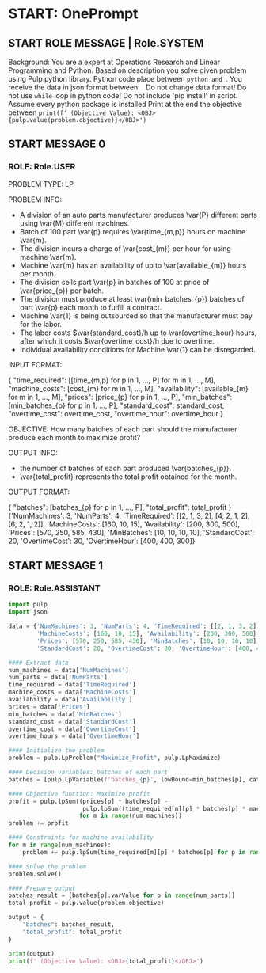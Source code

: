 # START: OnePrompt 
## START ROLE MESSAGE | Role.SYSTEM 
Background: You are a expert at Operations Research and Linear Programming and Python. Based on description you solve given problem using Pulp python library. Python code place between ```python and ```. You receive the data in json format between: <DATA></DATA>. Do not change data format! Do not use `while` loop in python code! Do not include 'pip install' in script. Assume every python package is installed Print at the end the objective between <OBJ></OBJ> `print(f' (Objective Value): <OBJ>{pulp.value(problem.objective)}</OBJ>')`  
## START MESSAGE 0 
### ROLE: Role.USER
<DESCRIPTION>
PROBLEM TYPE: LP

PROBLEM INFO:

- A division of an auto parts manufacturer produces \var{P} different parts using \var{M} different machines.
- Batch of 100 part \var{p} requires \var{time_{m,p}} hours on machine \var{m}.
- The division incurs a charge of \var{cost_{m}} per hour for using machine \var{m}.
- Machine \var{m} has an availability of up to \var{available_{m}} hours per month.
- The division sells part \var{p} in batches of 100 at price of \var{price_{p}} per batch.
- The division must produce at least \var{min_batches_{p}} batches of part \var{p} each month to fulfill a contract.
- Machine \var{1} is being outsourced so that the manufacturer must pay for the labor.
- The labor costs $\var{standard_cost}/h up to \var{overtime_hour} hours, after which it costs $\var{overtime_cost}/h due to overtime.
- Individual availability conditions for Machine \var{1} can be disregarded.

INPUT FORMAT: 

{
    "time_required": [[time_{m,p} for p in 1, ..., P] for m in 1, ..., M],
    "machine_costs": [cost_{m} for m in 1, ..., M],
    "availability": [available_{m} for m in 1, ..., M],
    "prices": [price_{p} for p in 1, ..., P],
    "min_batches": [min_batches_{p} for p in 1, ..., P],
    "standard_cost": standard_cost,
    "overtime_cost": overtime_cost,
    "overtime_hour": overtime_hour
}

OBJECTIVE: How many batches of each part should the manufacturer produce each month to maximize profit?

OUTPUT INFO:

- the number of batches of each part produced \var{batches_{p}}.
- \var{total_profit} represents the total profit obtained for the month.

OUTPUT FORMAT:

{
    "batches": [batches_{p} for p in 1, ..., P],
    "total_profit": total_profit
}
</DESCRIPTION>
<DATA>
{'NumMachines': 3, 'NumParts': 4, 'TimeRequired': [[2, 1, 3, 2], [4, 2, 1, 2], [6, 2, 1, 2]], 'MachineCosts': [160, 10, 15], 'Availability': [200, 300, 500], 'Prices': [570, 250, 585, 430], 'MinBatches': [10, 10, 10, 10], 'StandardCost': 20, 'OvertimeCost': 30, 'OvertimeHour': [400, 400, 300]}</DATA>


## START MESSAGE 1 
### ROLE: Role.ASSISTANT
```python
import pulp
import json

data = {'NumMachines': 3, 'NumParts': 4, 'TimeRequired': [[2, 1, 3, 2], [4, 2, 1, 2], [6, 2, 1, 2]], 
        'MachineCosts': [160, 10, 15], 'Availability': [200, 300, 500], 
        'Prices': [570, 250, 585, 430], 'MinBatches': [10, 10, 10, 10], 
        'StandardCost': 20, 'OvertimeCost': 30, 'OvertimeHour': [400, 400, 300]}

#### Extract data
num_machines = data['NumMachines']
num_parts = data['NumParts']
time_required = data['TimeRequired']
machine_costs = data['MachineCosts']
availability = data['Availability']
prices = data['Prices']
min_batches = data['MinBatches']
standard_cost = data['StandardCost']
overtime_cost = data['OvertimeCost']
overtime_hours = data['OvertimeHour']

#### Initialize the problem
problem = pulp.LpProblem("Maximize_Profit", pulp.LpMaximize)

#### Decision variables: batches of each part
batches = [pulp.LpVariable(f'batches_{p}', lowBound=min_batches[p], cat='Integer') for p in range(num_parts)]

#### Objective function: Maximize profit
profit = pulp.lpSum((prices[p] * batches[p] - 
                     pulp.lpSum((time_required[m][p] * batches[p] * machine_costs[m]) / 100 for m in range(num_machines))) for p in range(num_parts))
                    for m in range(num_machines))
problem += profit

#### Constraints for machine availability
for m in range(num_machines):
    problem += pulp.lpSum(time_required[m][p] * batches[p] for p in range(num_parts)) <= availability[m], f"Availability_Constraint_m{m+1}"

#### Solve the problem
problem.solve()

#### Prepare output
batches_result = [batches[p].varValue for p in range(num_parts)]
total_profit = pulp.value(problem.objective)

output = {
    "batches": batches_result,
    "total_profit": total_profit
}

print(output)
print(f' (Objective Value): <OBJ>{total_profit}</OBJ>')
```

